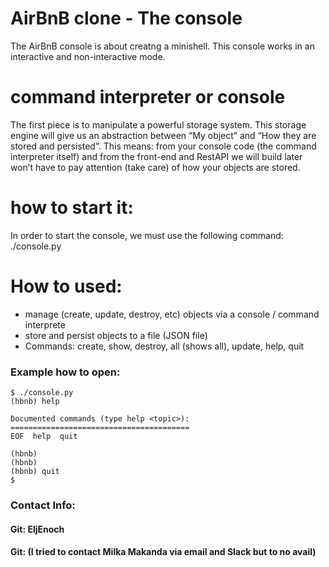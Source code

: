 
# AirBnB clone - The console


The AirBnB console is about creatng a minishell. This console works in an interactive and non-interactive mode.

# command interpreter or console
The first piece is to manipulate a powerful storage system. This storage engine will give us an abstraction between “My object” and “How they are stored and persisted”. This means: from your console code (the command interpreter itself) and from the front-end and RestAPI we will build later won’t have to pay attention (take care) of how your objects are stored.
#  how to start it:
In order to start the console, we must use the following command: ./console.py

# How to used:
- manage (create, update, destroy, etc) objects via a console / command interprete
- store and persist objects to a file (JSON file)
- Commands: create, show, destroy, all (shows all), update, help, quit
### Example how to open:
```
$ ./console.py
(hbnb) help

Documented commands (type help <topic>):
========================================
EOF  help  quit

(hbnb) 
(hbnb) 
(hbnb) quit
$
```

### Contact Info:
#### Git: EljEnoch

#### Git: (I tried to contact Milka Makanda via email and Slack but to no avail) 
